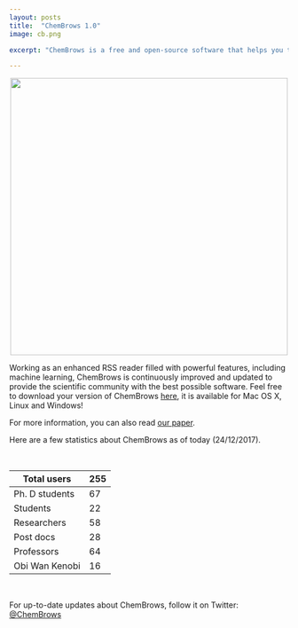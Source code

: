 ```yaml
---
layout: posts
title:  "ChemBrows 1.0"
image: cb.png

excerpt: "ChemBrows is a free and open-source software that helps you to stay up-to-date with the flood of scientific literature that is published every single day"

---
```

<p align="center">
  <img width="500" src="{{ site.baseurl }}/images/interface.jpg">

</p> 


Working as an enhanced RSS reader filled with powerful features, including machine learning, ChemBrows is continuously improved and updated to provide the scientific community with the best possible software. Feel free to download your version of ChemBrows [here](http://www.chembrows.com/website/index.php?static3/about), it is available for Mac OS X, Linux and Windows!

For more information, you can also read [our paper](http://pubs.acs.org/doi/abs/10.1021/acs.jchemed.6b00024). 

Here are a few statistics about ChemBrows as of today (24/12/2017).  

<br>

| Total users    | 255 |
|----------------|-----|
| Ph. D students | 67  |
| Students       | 22  |
| Researchers    | 58  |
| Post docs      | 28  |
| Professors     | 64  |
| Obi Wan Kenobi | 16  |

<br>

For up-to-date updates about ChemBrows, follow it on Twitter:
[@ChemBrows](https://twitter.com/ChemBrows)
